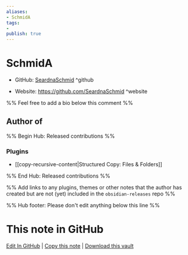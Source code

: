 ```yaml
---
aliases:
- SchmidA
tags:
- 
publish: true
---
```


# SchmidA

- GitHub: [SeardnaSchmid](https://github.com/SeardnaSchmid/) ^github
<!-- - Discord: `@` ^discord-->
- Website: <https://github.com/SeardnaSchmid> ^website
<!-- - [[Publish sites|Publish site]]: <https://> ^publish-->

%% Feel free to add a bio below this comment %%


## Author of

%% Begin Hub: Released contributions %%
### Plugins
- [[copy-recursive-content|Structured Copy: Files & Folders]]

%% End Hub: Released contributions %%

%% Add links to any plugins, themes or other notes that the author has created but are not (yet) included in the `obsidian-releases` repo %%

<!--
### Unlisted plugins
-->

<!--
### Others
-->

<!--
## Sponsor this author
-->

<!-- - [[GitHub sponsors]]: [Sponsor @SeardnaSchmid on GitHub Sponsors](https://github.com/sponsors/SeardnaSchmid) ^github-sponsor-->
<!-- - [[Buy me a coffee]]: <https://> ^buy-me-a-coffee-->
<!-- - [[PayPal]]: <https://> ^paypal-->
<!-- - [[Patreon]]: <https://> ^patreon-->

<!--
## Follow this author
-->

<!-- - [[YouTube Channels|On YouTube]]: <https://> ^youtube-->
<!-- - Twitter: <https://> ^twitter-->
<!-- - ... -->

%% Hub footer: Please don't edit anything below this line %%

# This note in GitHub

<span class="git-footer">[Edit In GitHub](https://github.dev/obsidian-community/obsidian-hub/blob/main/01%20-%20Community/People/SeardnaSchmid.md "git-hub-edit-note") | [Copy this note](https://raw.githubusercontent.com/obsidian-community/obsidian-hub/main/01%20-%20Community/People/SeardnaSchmid.md "git-hub-copy-note") | [Download this vault](https://github.com/obsidian-community/obsidian-hub/archive/refs/heads/main.zip "git-hub-download-vault") </span>

